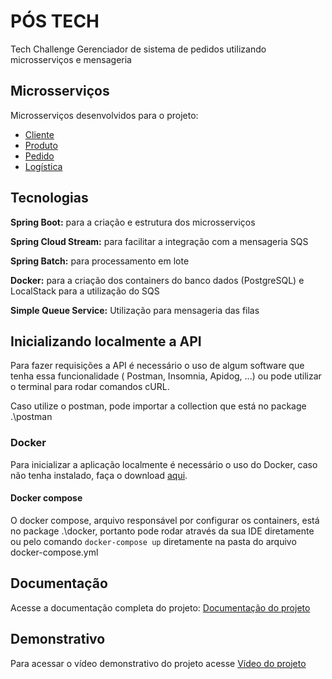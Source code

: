 
# PÓS TECH

Tech Challenge Gerenciador de sistema de pedidos utilizando microsserviços e mensageria


## Microsserviços
Microsserviços desenvolvidos para o projeto:
* [Cliente](https://github.com/nicholasfb/tech-challenge-gerenciamento-pedidos/tree/master/tech-client)
* [Produto](https://github.com/nicholasfb/tech-challenge-gerenciamento-pedidos/tree/master/produto)
* [Pedido](https://github.com/nicholasfb/tech-challenge-gerenciamento-pedidos/tree/master/tech-order)
* [Logística](https://github.com/nicholasfb/tech-challenge-gerenciamento-pedidos/tree/master/tech-logistic)


## Tecnologias

**Spring Boot:** para a criação e estrutura dos microsserviços

**Spring Cloud Stream:** para facilitar a integração com a mensageria SQS

**Spring Batch:** para processamento em lote

**Docker:** para a criação dos containers do banco dados (PostgreSQL) e LocalStack para a utilização do SQS 

**Simple Queue Service:** Utilização para mensageria das filas


## Inicializando localmente a API
Para fazer requisições a API é necessário o uso de algum software que tenha essa funcionalidade ( Postman, Insomnia, Apidog, ...) ou pode utilizar o terminal para rodar comandos cURL.

Caso utilize o postman, pode importar a collection que está no package .\postman

### Docker

Para inicializar a aplicação localmente é necessário o uso do Docker, caso não tenha instalado, faça
o download [aqui](https://docs.docker.com/engine/install/).

#### Docker compose

O docker compose, arquivo responsável por configurar os containers, está no package .\docker,
portanto pode rodar através da sua IDE diretamente ou pelo comando `docker-compose up` diretamente
na pasta do arquivo docker-compose.yml



## Documentação
Acesse a documentação completa do projeto:
[Documentação do projeto](https://drive.google.com/file/d/1I2tuJL-Auw-jN-d7nUMQIPXaq6roETY_/view)



## Demonstrativo
Para acessar o vídeo demonstrativo do projeto acesse
[Vídeo do projeto](https://drive.google.com/file/d/1RzdakzGO7Y4fp2VDOO82p_CkYiH4Ndti/view)
